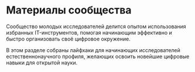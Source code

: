 # Материалы сообщества

Сообщество молодых исследователей делится опытом использования избранных IT-инструментов, помогая начинающим эффективно и быстро организовать своё цифровое окружение.

В этом разделе собраны лайфхаки для начинающих исследователей естественнонаучного профиля, желающих освоить новейшие цифровые навыки для открытой науки.